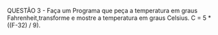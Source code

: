 QUESTÃO 3 - Faça um Programa que peça a temperatura em graus Fahrenheit,transforme e mostre a temperatura em graus Celsius. C = 5 * ((F-32) / 9).
